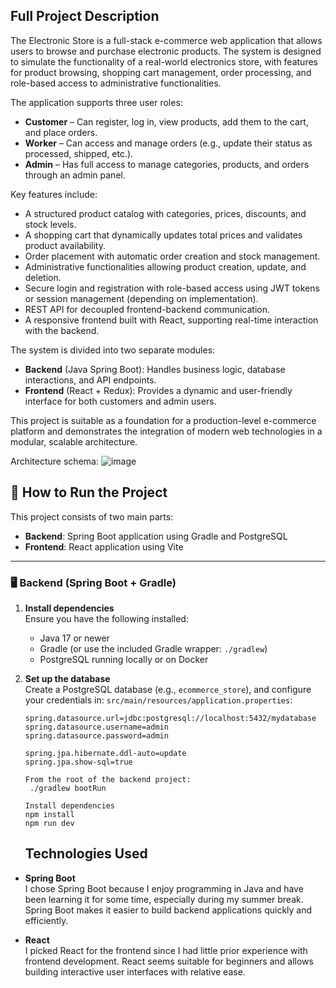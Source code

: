 ## Full Project Description

The Electronic Store is a full-stack e-commerce web application that allows users to browse and purchase electronic products. The system is designed to simulate the functionality of a real-world electronics store, with features for product browsing, shopping cart management, order processing, and role-based access to administrative functionalities.

The application supports three user roles:
- **Customer** – Can register, log in, view products, add them to the cart, and place orders.
- **Worker** – Can access and manage orders (e.g., update their status as processed, shipped, etc.).
- **Admin** – Has full access to manage categories, products, and orders through an admin panel.

Key features include:
- A structured product catalog with categories, prices, discounts, and stock levels.
- A shopping cart that dynamically updates total prices and validates product availability.
- Order placement with automatic order creation and stock management.
- Administrative functionalities allowing product creation, update, and deletion.
- Secure login and registration with role-based access using JWT tokens or session management (depending on implementation).
- REST API for decoupled frontend-backend communication.
- A responsive frontend built with React, supporting real-time interaction with the backend.

The system is divided into two separate modules:
- **Backend** (Java Spring Boot): Handles business logic, database interactions, and API endpoints.
- **Frontend** (React + Redux): Provides a dynamic and user-friendly interface for both customers and admin users.

This project is suitable as a foundation for a production-level e-commerce platform and demonstrates the integration of modern web technologies in a modular, scalable architecture.

Architecture schema:
![image](https://github.com/user-attachments/assets/48ab2a4e-13e7-4455-a6e9-98775885f411)

## 🚀 How to Run the Project

This project consists of two main parts:
- **Backend**: Spring Boot application using Gradle and PostgreSQL
- **Frontend**: React application using Vite

---

### 🖥️ Backend (Spring Boot + Gradle)

1. **Install dependencies**  
   Ensure you have the following installed:
   - Java 17 or newer
   - Gradle (or use the included Gradle wrapper: `./gradlew`)
   - PostgreSQL running locally or on Docker

2. **Set up the database**  
   Create a PostgreSQL database (e.g., `ecommerce_store`), and configure your credentials in:
   `src/main/resources/application.properties`:
   ```properties
   spring.datasource.url=jdbc:postgresql://localhost:5432/mydatabase
   spring.datasource.username=admin
   spring.datasource.password=admin

   spring.jpa.hibernate.ddl-auto=update
   spring.jpa.show-sql=true

   From the root of the backend project:
    ./gradlew bootRun

   Install dependencies
   npm install
   npm run dev
   ```
   ## Technologies Used

- **Spring Boot**  
  I chose Spring Boot because I enjoy programming in Java and have been learning it for some time, especially during my summer break. Spring Boot makes it easier to build backend applications quickly and    efficiently.

- **React**  
  I picked React for the frontend since I had little prior experience with frontend development. React seems suitable for beginners and allows building interactive user interfaces with relative ease.
